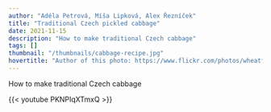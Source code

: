 ```yaml
---
author: "Adéla Petrová, Míša Lipková, Alex Řezníček"
title: "Traditional Czech pickled cabbage"
date: 2021-11-15
description: "How to make traditional Czech cabbage"
tags: []
thumbnail: "/thumbnails/cabbage-recipe.jpg"
hovertitle: "Author of this photo: https://www.flickr.com/photos/wheatfields/"
---
```


How to make traditional Czech cabbage

{{< youtube PKNPIqXTmxQ >}}
